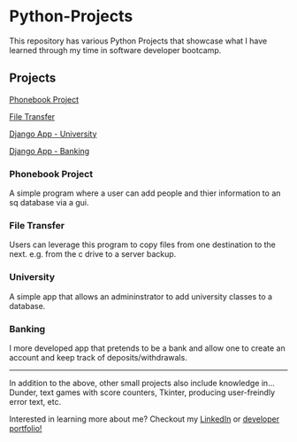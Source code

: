 # Python-Projects

This repository has various Python Projects that showcase what I have learned through my time in software developer bootcamp. 


## Projects

[Phonebook Project](https://github.com/samjac0/Python-Projects/tree/main/Phonebook%20Project)

[File Transfer](https://github.com/samjac0/Python-Projects/tree/main/File%20Transfer)

[Django App - University](https://github.com/samjac0/Python-Projects/tree/main/Django%20Apps/djangouniversity)

[Django App - Banking](https://github.com/samjac0/Python-Projects/tree/main/Django%20Apps/bankproject)


### Phonebook Project
A simple program where a user can add people and thier information to an sq database via a gui.

### File Transfer
Users can leverage this program to copy files from one destination to the next. e.g. from the c drive to a server backup. 

### University 
A simple app that allows an admininstrator to add university classes to a database.

### Banking 
I more developed app that pretends to be a bank and allow one to create an account and keep track of deposits/withdrawals.

________________________________________________
In addition to the above, other small projects also include knowledge in...
Dunder, text games with score counters, Tkinter, producing user-freindly error text, etc.



Interested in learning more about me? Checkout my [LinkedIn](https://www.linkedin.com/in/s-jacob-flaherty/) or [developer portfolio!](https://samjac0.github.io/)
